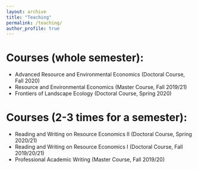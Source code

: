 ```yaml
---
layout: archive
title: "Teaching"
permalink: /teaching/
author_profile: true
---
```


Courses (whole semester):
=====
* Advanced Resource and Environmental Economics (Doctoral Course, Fall 2020)
* Resource and Environmental Economics (Master Course, Fall 2019/21)
* Frontiers of Landscape Ecology (Doctoral Course, Spring 2020)

Courses (2-3 times for a semester):
=====
* Reading and Writing on Resource Economics II (Doctoral Course, Spring 2020/21)
* Reading and Writing on Resource Economics I (Doctoral Course, Fall 2019/20/21)
* Professional Academic Writing (Master Course, Fall 2019/20)
